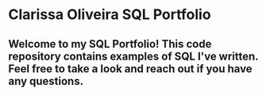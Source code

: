 # Clarissa Oliveira SQL Portfolio

## Welcome to my SQL Portfolio! This code repository contains examples of SQL I've written. Feel free to take a look and reach out if you have any questions.
